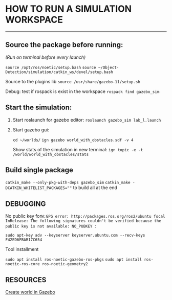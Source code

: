 # HOW TO RUN A SIMULATION WORKSPACE
---
## Source the package before running:
*(Run on terminal before every launch)*

`source /opt/ros/noetic/setup.bash`
`source ~/Object-Detection/simulation/catkin_ws/devel/setup.bash`

Source to the plugins lib 
`source /usr/share/gazebo-11/setup.sh`


Debug: test if rospack is exist in the workspace
`rospack find gazebo_sim`

## Start the simulation:
1. Start roslaunch for gazebo editor: `roslaunch gazebo_sim lab_l.launch`
2. Start gazebo gui:
   
   `cd ~/worlds/`
   `ign gazebo world_with_obstacles.sdf -v 4`

   Show stats of the simulation in new terminal: `ign topic -e -t /world/world_with_obstacles/stats`
   
## Build single package

`catkin_make --only-pkg-with-deps gazebo_sim`
`catkin_make -DCATKIN_WHITELIST_PACKAGES=""` to build all at the end

## DEBUGGING
No public key for`W:GPG error: http://packages.ros.org/ros2/ubuntu focal InRelease: The following signatures couldn't be verified because the public key is not available: NO_PUBKEY `:

`sudo apt-key adv --keyserver keyserver.ubuntu.com --recv-keys F42ED6FBAB17C654`

Tool installment

`sudo apt install ros-noetic-gazebo-ros-pkgs`
`sudo apt install ros-noetic-ros-core ros-noetic-geometry2`

## RESOURCES
[Create world in Gazebo](https://campus-rover.gitbook.io/lab-notebook/fiiva/create-gazebo.world)
